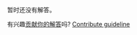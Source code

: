 
暂时还没有解答。

有兴趣[贡献你的解答](https://github.com/BFEdev/BFE.dev-solutions/blob/main/problem/implement-observable-fromevent_zh.md)吗? [Contribute guideline](https://github.com/BFEdev/BFE.dev-solutions#how-to-contribute)
